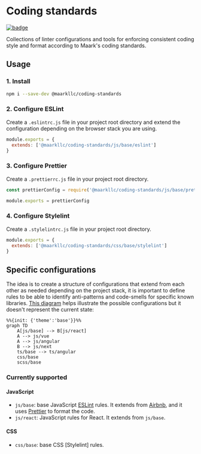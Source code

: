 # Coding standards

[![badge][badge]][npm-repo]

Collections of linter configurations and tools for enforcing consistent coding
style and format according to Maark's coding standards.

## Usage

### 1. Install

```bash
npm i --save-dev @maarkllc/coding-standards
```

### 2. Configure ESLint

Create a `.eslintrc.js` file in your project root directory and extend the
configuration depending on the browser stack you are using.

```javascript
module.exports = {
  extends: ['@maarkllc/coding-standards/js/base/eslint']
}
```

### 3. Configure Prettier

Create a `.prettierrc.js` file in your project root directory.

```javascript
const prettierConfig = require('@maarkllc/coding-standards/js/base/prettier')

module.exports = prettierConfig
```

### 4. Configure Stylelint

Create a `.stylelintrc.js` file in your project root directory.

```javascript
module.exports = {
  extends: ['@maarkllc/coding-standards/css/base/stylelint']
}
```

## Specific configurations

The idea is to create a structure of configurations that extend from each other
as needed depending on the project stack, it is important to define rules to be
able to identify anti-patterns and code-smells for specific known libraries.
[This diagram][diagram] helps illustrate the possible configurations but it
doesn't represent the current state:

```mermaid
%%{init: {'theme':'base'}}%%
graph TD
    A[js/base] --> B[js/react]
    A --> js/vue
    A --> js/angular
    B --> js/next
    ts/base --> ts/angular
    css/base
    scss/base
```

### Currently supported

#### JavaScript

- `js/base`: base JavaScript [ESLint] rules. It extends from [Airbnb], and it
  uses [Prettier] to format the code.
- `js/react`: JavaScript rules for React. It extends from `js/base`.

#### CSS

- `css/base`: base CSS [Stylelint] rules.

[badge]: https://img.shields.io/badge/%40maarkllc%2Fcoding--standards-1.0.0-blue
[npm-repo]: https://www.npmjs.com/package/@maarkllc/coding-standards
[ESLint]: https://eslint.org/
[Prettier]: https://prettier.io/
[Airbnb]: https://github.com/airbnb/javascript

[diagram]: https://mermaid.live/edit#pako:eNpdjzEOgzAMRa8SeQZ1z1CpiJ6g3QqDm7hARQJKnKoV4u4NBBY8-b__bdkTqEETSGgcjq24l5UVsS6Ptz890VMt8vwsikU6QsX15q84wk-gA0HbhB5dosVOLX05IU6LV4MPceWTmZTfJWRgyBnsdDx0WswKuCVDFcjYrhNQ2TnmwqiR6ao7HhzIF_aeMsDAw-1nFUh2gfZQ2WF82myp-Q_5slQj
